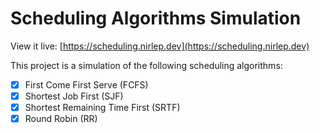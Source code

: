 # Scheduling Algorithms Simulation

View it live: [https://scheduling.nirlep.dev](https://scheduling.nirlep.dev)

This project is a simulation of the following scheduling algorithms:

- [x] First Come First Serve (FCFS)
- [x] Shortest Job First (SJF)
- [x] Shortest Remaining Time First (SRTF)
- [x] Round Robin (RR)
